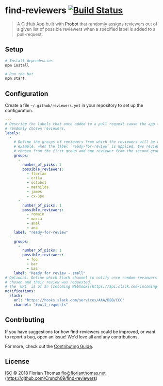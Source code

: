 # find-reviewers [![Build Status](https://travis-ci.com/Crunch09/find-reviewers.svg?branch=master)](https://travis-ci.com/Crunch09/find-reviewers)

> A GitHub App built with [Probot](https://github.com/probot/probot) that randomly assigns reviewers out of a given list of
possible reviewers when a specified label
is added to a pull-request.

## Setup

```sh
# Install dependencies
npm install

# Run the bot
npm start
```

## Configuration

Create a file `~/.github/reviewers.yml` in your repository to set up the configuration.

```yaml
---
# Describe the labels that once added to a pull request cause the app to assign
# randomly chosen reviewers.
labels:
  -
    # Define the groups of reviewers from which the reviewers will be chosen. In this
    # example, when the label `ready-for-review` is applied, two reviewers are
    # chosen from the first group and one reviewer from the second group.
    groups:
      -
        number_of_picks: 2
        possible_reviewers:
          - florian
          - erika
          - octobot
          - mathilda
          - james
          - cx-3po
      -
        number_of_picks: 1
        possible_reviewers:
          - romain
          - maria
          - amal
          - ana
    label: "ready-for-review"
  -
    groups:
      -
        number_of_picks: 1
        possible_reviewers:
          - foo
          - bar
          - baz
    label: "Ready for review - small"
# Optional: Define which Slack channel to notify once random reviewers have been
# chosen and their review was requested.
# The `URL` is of an [Incoming Webhook](https://api.slack.com/incoming-webhooks).
notifications:
  slack:
    url: "https://hooks.slack.com/services/AAA/BBB/CCC"
    channel: "#pull_requests"
```

## Contributing

If you have suggestions for how find-reviewers could be improved, or want to report a bug, open an issue! We'd love all and any contributions.

For more, check out the [Contributing Guide](CONTRIBUTING.md).

## License

[ISC](LICENSE) © 2018 Florian Thomas <flo@florianthomas.net> (https://github.com/Crunch09/find-reviewers)
